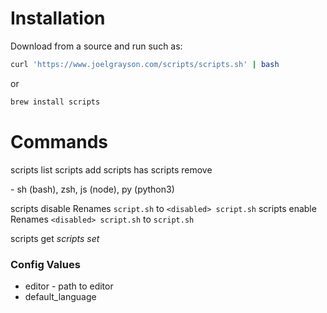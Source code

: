 # Installation
Download from a source and run such as:
```sh
curl 'https://www.joelgrayson.com/scripts/scripts.sh' | bash
```
or
```sh
brew install scripts
```


# Commands
scripts list
scripts add <name> <language>
scripts has <name>
scripts remove <name>

<language> - sh (bash), zsh, js (node), py (python3)

scripts disable <name>
    Renames `script.sh` to `<disabled> script.sh`
scripts enable <name>
    Renames `<disabled> script.sh` to `script.sh`

scripts get <var>
scripts set <var> <new value>

### Config Values
* editor - path to editor
* default_language

